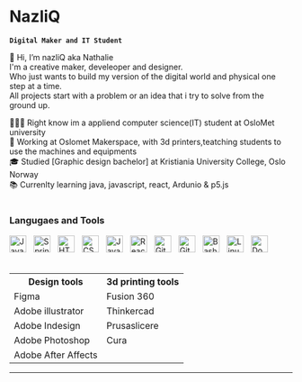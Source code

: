 <img>

<h1>NazliQ</h1> 

**`Digital Maker and IT Student`**

👋 Hi, I’m nazliQ aka Nathalie </br>
I'm a creative maker, develeoper and designer. </br>
Who just wants to build my version of the digital world and physical one step at a time. </br>
All projects start with a problem or an idea that i try to solve from the ground up. </br>

  👩🏻‍💻 Right know im a appliend computer science(IT) student at OsloMet university </br>
  💼 Working at Oslomet Makerspace, with 3d printers,teatching students to use the machines and equipments </br>
  🎓 Studied [Graphic design bachelor] at Kristiania University College, Oslo Norway </br>
  📚 Currenlty learning java, javascript, react, Ardunio & p5.js </br>

#

### Langugaes and Tools

<img align="left" alt="Java" width="30px" style="padding-right:10px;" src="https://cdn.jsdelivr.net/gh/devicons/devicon/icons/java/java-original.svg" />
<img align="left" alt="Spring" width="30px" style="padding-right:10px;" src="https://cdn.jsdelivr.net/gh/devicons/devicon/icons/spring/spring-original.svg" />
<img align="left" alt="HTML" width="30px" style="padding-right:10px;" src="https://cdn.jsdelivr.net/gh/devicons/devicon/icons/html5/html5-plain.svg" />
<img align="left" alt="CSS" width="30px" style="padding-right:10px;" src="https://cdn.jsdelivr.net/gh/devicons/devicon/icons/css3/css3-plain.svg" />
<img align="left" alt="JavaScript" width="30px" style="padding-right:10px;" src="https://cdn.jsdelivr.net/gh/devicons/devicon/icons/javascript/javascript-plain.svg" />
<img align="left" alt="React" width="30px" style="padding-right:10px;" src="https://cdn.jsdelivr.net/gh/devicons/devicon/icons/react/react-original.svg" />
<img align="left" alt="Git" width="30px" style="padding-right:10px;" src="https://cdn.jsdelivr.net/gh/devicons/devicon/icons/git/git-original.svg" />
<img align="left" alt="GitHub" width="30px" style="padding-right:10px;" src="https://cdn.jsdelivr.net/gh/devicons/devicon/icons/github/github-original.svg" />
<img align="left" alt="Bash" width="30px" style="padding-right:10px;" src="https://cdn.jsdelivr.net/gh/devicons/devicon/icons/bash/bash-original.svg" />
<img align="left" alt="Linux" width="30px" style="padding-right:10px;" src="https://cdn.jsdelivr.net/gh/devicons/devicon/icons/linux/linux-original.svg" />
<img align="left" alt="Docker" width="30px" style="padding-right:10px;" src="https://cdn.jsdelivr.net/gh/devicons/devicon/icons/docker/docker-original.svg" /> 

</br>
</br>
</br>

<table align="left;">
  <tr>
    <th>Design tools</th>
    <th>3d printing tools</th>
  </tr>
  <tr>
    <td>Figma</td>
    <td>Fusion 360</td>
  </tr>
  <tr>
     <td>Adobe illustrator</td>
     <td>Thinkercad</td> 
  </tr>
  <tr>
    <td>Adobe Indesign</td>
    <td>Prusaslicere</td>
  </tr>
  <tr>
    <td>Adobe Photoshop</td>
    <td>Cura</td>
  </tr>
  <tr>
    <td>Adobe After Affects</td>
    <td> </td>
  </tr>   
</table>

  
---


